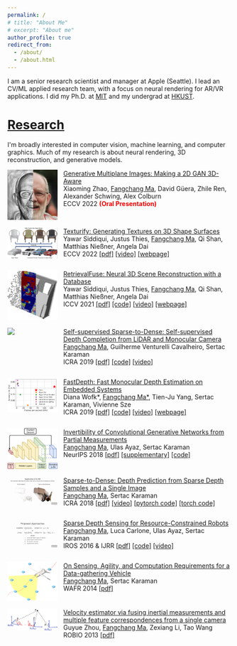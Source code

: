 ```yaml
---
permalink: /
# title: "About Me"
# excerpt: "About me"
author_profile: true
redirect_from: 
  - /about/
  - /about.html
---
```


<!-- [Bio](#bio)
====== -->
I am a senior research scientist and manager at Apple (Seattle). I lead an CV/ML applied research team, with a focus on neural rendering for AR/VR applications. I did my Ph.D. at <a href="https://www.mit.edu">MIT</a> and my undergrad at <a href="https://hkust.edu.hk/">HKUST</a>.


[Research](#research)
======
I'm broadly interested in computer vision, machine learning, and computer graphics. Much of my research is about neural rendering, 3D reconstruction, and generative models.

<table>
  <div style="width: 25%; float: left"> 
    <!-- <a href="https://youtu.be/HbsUU0YODqE"> -->
      <img src="images/2022-eccv-gmpi.png" style="max-width: 90%"/>
    <!-- </a> -->
  </div>
  <div style="margin-left: 25%; vertical-align: middle"> 
    <a href="">Generative Multiplane Images: Making a 2D GAN 3D-Aware</a>
    <br>Xiaoming Zhao, ‪<u>Fangchang Ma</u>, David Güera, Zhile Ren, Alexander Schwing, Alex Colburn
    <br> ECCV 2022 <font color="red"><strong>(Oral Presentation)</strong></font>
  </div>
</table>

<table>
  <div style="width: 25%; float: left"> 
    <img src="images/2022-eccv-texturify.png" style="max-width: 90%"/>
  </div>
  <div style="margin-left: 25%"> 
    <a href="https://arxiv.org/abs/2204.02411">Texturify: Generating Textures on 3D Shape Surfaces</a>
    <br>Yawar Siddiqui, Justus Thies, ‪<u>Fangchang Ma</u>, ‪Qi Shan, Matthias Nießner, Angela Dai
    <br> ECCV 2022
      <a href="https://arxiv.org/abs/2204.02411">[pdf]</a>
      <!-- <a href="https://github.com/fangchangma/self-supervised-depth-completion">[code]</a> -->
      <a href="https://youtu.be/M5OU_fiD3Jk">[video]</a>
      <a href="https://nihalsid.github.io/texturify/">[webpage]</a>
  </div>
</table>

<table>
  <div style="width: 25%; float: left"> 
    <img src="images/2021-iccv-retrievalfuse.jpg" style="max-width: 90%"/>
  </div>
  <div style="margin-left: 25%"> 
    <a href="https://arxiv.org/abs/2104.00024">RetrievalFuse: Neural 3D Scene Reconstruction with a Database</a>
    <br>Yawar Siddiqui, Justus Thies, ‪<u>Fangchang Ma</u>, ‪Qi Shan, Matthias Nießner, Angela Dai
    <br> ICCV 2021
      <a href="https://arxiv.org/abs/2104.00024">[pdf]</a>
      <a href="https://github.com/nihalsid/retrieval-fuse">[code]</a>
      <a href="https://youtu.be/HbsUU0YODqE">[video]</a>
      <a href="https://nihalsid.github.io/retrieval-fuse/">[webpage]</a>
  </div>
</table>

<table>
  <div style="width: 25%; float: left"> 
    <img src="images/2019-icra-self-supervised.gif" style="max-width: 90%"/>
  </div>
  <div style="margin-left: 25%"> 
    <a href="https://arxiv.org/pdf/1807.00275.pdf">Self-supervised Sparse-to-Dense: Self-supervised Depth Completion from LiDAR and Monocular Camera</a>
    <br><u>Fangchang Ma</u>, Guilherme Venturelli Cavalheiro, Sertac Karaman
    <br> ICRA 2019
      <a href="https://arxiv.org/pdf/1807.00275.pdf">[pdf]</a>
      <a href="https://github.com/fangchangma/self-supervised-depth-completion">[code]</a>
      <a href="https://youtu.be/bGXfvF261pc">[video]</a>
  </div>
</table>

<table>
  <div style="width: 25%; float: left;"> 
    <img src="images/2019-icra-fastdepth.png" style="max-width: 90%;"/>
  </div>
  <div style="margin-left: 25%;"> 
    <a href="http://fastdepth.mit.edu/2019_icra_fastdepth.pdf">FastDepth: Fast Monocular Depth Estimation on Embedded Systems</a>
    <br>Diana Wofk*, <u>Fangchang Ma*</u>, Tien-Ju Yang, Sertac Karaman, Vivienne Sze
    <br> ICRA 2019
      <a href="http://fastdepth.mit.edu/2019_icra_fastdepth.pdf">[pdf]</a>
      <a href="https://github.com/dwofk/fast-depth">[code]</a>
      <a href="https://youtu.be/gRqrYJWyXyI">[video]</a>
      <a href="http://fastdepth.mit.edu/">[webpage]</a>
  </div>
</table>

<table>
  <div style="width: 25%; float: left;"> 
    <img src="images/2018-neurips-invertibility.png" style="max-width: 90%;"/>
  </div>
  <div style="margin-left: 25%;"> 
    <a href="https://papers.nips.cc/paper/8171-invertibility-of-convolutional-generative-networks-from-partial-measurements.pdf">Invertibility of Convolutional Generative Networks from Partial Measurements</a>
    <br><u>Fangchang Ma</u>, Ulas Ayaz, Sertac Karaman
    <br> NeurIPS 2018
    <a href="https://papers.nips.cc/paper/8171-invertibility-of-convolutional-generative-networks-from-partial-measurements.pdf">[pdf]</a>
    <a href="https://papers.nips.cc/paper/8171-invertibility-of-convolutional-generative-networks-from-partial-measurements-supplemental.zip">[supplementary]</a>
    <a href="https://github.com/fangchangma/invert-generative-networks">[code]</a>
  </div>
</table>

<table>
  <div style="width: 25%; float: left;"> 
    <img src="images/2018-icra-sparse-to-dense.gif" style="max-width: 90%;"/>
  </div>
  <div style="margin-left: 25%;"> 
    <a href="https://arxiv.org/pdf/1709.07492.pdf">Sparse-to-Dense: Depth Prediction from Sparse Depth Samples and a Single Image</a>
    <br><u>Fangchang Ma</u>, Sertac Karaman
    <br> ICRA 2018
    <a href="https://arxiv.org/pdf/1709.07492.pdf">[pdf]</a>
    <a href="https://youtu.be/vNIIT_M7x7Y">[video]</a>
    <a href="https://github.com/fangchangma/sparse-to-dense.pytorch">[pytorch code]</a>
    <a href="https://github.com/fangchangma/sparse-to-dense">[torch code]</a>
  </div>
</table>

<table>
  <div style="width: 25%; float: left;"> 
    <img src="images/2016-iros-sparse-depth-sensing.gif" style="max-width: 90%;"/>
  </div>
  <div style="margin-left: 25%;"> 
    <a href="https://arxiv.org/pdf/1703.01398.pdf">Sparse Depth Sensing for Resource-Constrained Robots</a>
    <br><u>Fangchang Ma</u>, Luca Carlone, Ulas Ayaz, Sertac Karaman
    <br> IROS 2016 & IJRR
    <a href="https://arxiv.org/pdf/1703.01398.pdf">[pdf]</a>
    <a href="https://github.com/sparse-depth-sensing/sparse-depth-sensing">[code]</a>
    <a href="https://youtu.be/vE56akCGeJQ">[video]</a>
  </div>
</table>

<table>
  <div style="width: 25%; float: left;"> 
    <img src="images/2014-wafr.png" style="max-width: 90%;"/>
  </div>
  <div style="margin-left: 25%;"> 
    <a href="https://arxiv.org/pdf/1704.02075.pdf">On Sensing, Agility, and Computation Requirements for a Data-gathering Vehicle</a>
    <br><u>Fangchang Ma</u>, Sertac Karaman
    <br> WAFR 2014
    <a href="https://arxiv.org/pdf/1704.02075.pdf">[pdf]</a>
  </div>
</table>

<table>
  <div style="width: 25%; float: left;"> 
    <img src="images/2013-robio.jpg" style="max-width: 90%;"/>
  </div>
  <div style="margin-left: 25%;"> 
    <a href="https://www.researchgate.net/profile/Fangchang_Ma/publication/271548386_Velocity_estimator_via_fusing_inertial_measurements_and_multiple_feature_correspondences_from_a_single_camera/links/58be525ba6fdcc2d14eb5afd/Velocity-estimator-via-fusing-inertial-measurements-and-multiple-feature-correspondences-from-a-single-camera.pdf">Velocity estimator via fusing inertial measurements and multiple feature correspondences from a single camera</a>
    <br>Guyue Zhou, <u>Fangchang Ma</u>, Zexiang Li, Tao Wang
    <br> ROBIO 2013
    <a href="https://www.researchgate.net/profile/Fangchang_Ma/publication/271548386_Velocity_estimator_via_fusing_inertial_measurements_and_multiple_feature_correspondences_from_a_single_camera/links/58be525ba6fdcc2d14eb5afd/Velocity-estimator-via-fusing-inertial-measurements-and-multiple-feature-correspondences-from-a-single-camera.pdf">[pdf]</a>
  </div>
</table>
